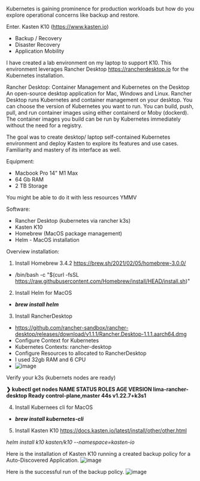 Kubernetes is gaining prominence for production workloads but how do you explore operational concerns like backup and restore. 

Enter. Kasten K10 (https://www.kasten.io)
* Backup / Recovery
* Disaster Recovery
* Application Mobility


I have created a lab environment on my laptop to support K10. This environment leverages Rancher Desktop https://rancherdesktop.io for the Kubernetes installation.

Rancher Desktop:
Container Management and Kubernetes on the Desktop
An open-source desktop application for Mac, Windows and Linux. Rancher Desktop runs Kubernetes and container management on your desktop. You can choose the version of Kubernetes you want to run. You can build, push, pull, and run container images using either containerd or Moby (dockerd). The container images you build can be run by Kubernetes immediately without the need for a registry.


The goal was to create desktop/ laptop self-contained Kubernetes environment and deploy Kasten to explore its features and use cases. Familiarity and mastery of its interface as well. 


Equipment: 
* Macbook Pro 14"  M1 Max
* 64 Gb RAM
* 2 TB Storage

You might be able to do it with less resources YMMV

Software:
* Rancher Desktop (kubernetes via rancher k3s)
* Kasten K10
* Homebrew (MacOS package management)
* Helm - MacOS installation


Overview installation:
1. Install Homebrew 3.4.2  https://brew.sh/2021/02/05/homebrew-3.0.0/
  * /bin/bash -c "$(curl -fsSL https://raw.githubusercontent.com/Homebrew/install/HEAD/install.sh)"

2. Install Helm for MacOS 
 * **_brew install helm_**

3. Install RancherDesktop
 * https://github.com/rancher-sandbox/rancher-desktop/releases/download/v1.1.1/Rancher.Desktop-1.1.1.aarch64.dmg
  * Configure Context for Kubernetes
  * Kubernetes Contexts: rancher-desktop
  * Configure Resources to allocated to RancherDesktop 
  * I used 32gb RAM and 6 CPU
  * ![image](https://user-images.githubusercontent.com/20669209/159422104-8c2a526f-0d03-4c53-8199-460fa710643a.png)

Verify your k3s (kubernets nodes are ready)


****❯ kubectl get nodes
NAME                   STATUS   ROLES                  AGE   VERSION
lima-rancher-desktop   Ready    control-plane,master   44s   v1.22.7+k3s1****
  
 4. Install Kubernees cli for MacOS
  * **_brew install kubernetes-cli_**

5. Install Kasten K10
  https://docs.kasten.io/latest/install/other/other.html

_helm install k10 kasten/k10 --namespace=kasten-io_



Here is the installation of Kasten K10 running a created backup policy for a Auto-Discovered Application. 
![image](https://user-images.githubusercontent.com/20669209/159423709-141e56cb-2f55-4612-8c39-1691f1ea77ca.png)


Here is the successful run of the backup policy.
![image](https://user-images.githubusercontent.com/20669209/159424203-7ea32dc8-58cd-438e-b7b3-d0215c9f3261.png)



